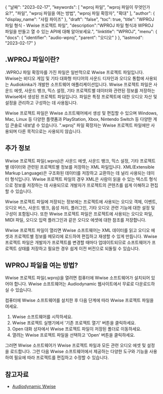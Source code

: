 {
"날짜": "2023-02-17",
  "keywords": [
"wproj 파일",
"wproj 파일이 무엇인가요?",
"파일",
"wproj 파일을 여는 방법",
"wproj 파일 확장자",
"확대"
],
  "author": {
"display_name": "샤킬 파이즈"
},
"draft": "false",
"toc": true,
"title": "WPROJ 파일 형식 - Wwise 프로젝트 파일",
  "description":"WPROJ 파일 형식과 WPROJ 파일을 만들고 열 수 있는 API에 대해 알아보세요.",
"linktitle": "WPROJ",
  "menu": {
    "docs": {
      "identifier": "audio-wproj",
"parent": "오디오"
}
},
"lastmod": "2023-02-17"
}

## .WPROJ 파일이란?

.WPROJ 파일 확장자를 가진 파일은 일반적으로 Wwise 프로젝트 파일입니다. Wwise는 비디오 게임 및 기타 대화형 미디어의 사운드 디자인과 오디오 통합에 사용되는 Audiokinka가 개발한 소프트웨어 애플리케이션입니다. Wwise 프로젝트 파일은 사운드 에셋, 사운드 뱅크, 믹스 설정, 기타 프로젝트별 데이터와 관련된 정보를 저장하는 Wwise에서 생성된 프로젝트 파일입니다. 파일은 특정 프로젝트에 대한 오디오 자산 및 설정을 관리하고 구성하는 데 사용됩니다.

Wwise 프로젝트 파일은 Wwise 소프트웨어에서 생성 및 편집할 수 있으며 Windows, Mac, Linux 등 다양한 플랫폼과 PlayStation, Xbox, Nintendo Switch 등 다양한 게임 콘솔로 내보낼 수 있습니다. ".wproj" 파일 확장자는 Wwise 프로젝트 파일에만 사용되며 다른 목적으로는 사용되지 않습니다.

## 추가 정보

Wwise 프로젝트 파일(.wproj)은 사운드 에셋, 사운드 뱅크, 믹스 설정, 기타 프로젝트별 데이터와 관련된 프로젝트별 정보를 저장하는 XML 파일입니다. XML(Extensible Markup Language)은 구조화된 데이터를 저장하고 교환하는 데 널리 사용되는 데이터 형식입니다. Wwise 프로젝트 파일의 경우 XML은 사람이 읽을 수 있는 텍스트 형식으로 정보를 저장하는 데 사용되므로 개발자가 프로젝트의 콘텐츠를 쉽게 이해하고 편집할 수 있습니다.

Wwise 프로젝트 파일에 저장되는 정보에는 프로젝트에 사용되는 오디오 객체, 이벤트, 오디오 버스, 사운드 뱅크, 음성 처리, 플러그인, 기타 오디오 관련 기능에 대한 설정 및 구성이 포함됩니다. 또한 Wwise 프로젝트 파일은 프로젝트에 사용되는 오디오 파일, MIDI 파일, 오디오 입력 플러그인과 같은 오디오 에셋에 대한 참조를 저장합니다.

Wwise 프로젝트 파일이 열리면 Wwise 소프트웨어는 XML 데이터를 읽고 오디오 에셋과 프로젝트별 정보를 메모리에 로드하여 편집하고 재생할 수 있게 만듭니다. Wwise 프로젝트 파일은 개발자가 프로젝트를 변경할 때마다 업데이트되므로 소프트웨어가 프로젝트 상태를 저장하고 필요한 경우 쉽게 이전 버전으로 되돌릴 수 있습니다.

## WPROJ 파일을 여는 방법?

Wwise 프로젝트 파일(.wproj)을 열려면 컴퓨터에 Wwise 소프트웨어가 설치되어 있어야 합니다. Wwise 소프트웨어는 Audiodynamic 웹사이트에서 무료로 다운로드하실 수 있습니다.

컴퓨터에 Wwise 소프트웨어를 설치한 후 다음 단계에 따라 Wwise 프로젝트 파일을 여세요.

1. Wwise 소프트웨어를 시작하세요.
2. Wwise 프로젝트 실행기에서 '기존 프로젝트 열기' 버튼을 클릭하세요.
3. Open 대화 상자에서 Wwise 프로젝트 파일이 저장된 폴더로 이동하세요.
4. 열려는 Wwise 프로젝트 파일을 선택하고 'Open' 버튼을 클릭하세요.

그러면 Wwise 소프트웨어가 Wwise 프로젝트 파일과 모든 관련 오디오 에셋 및 설정을 로드합니다. 그런 다음 Wwise 소프트웨어에서 제공하는 다양한 도구와 기능을 사용하여 필요에 따라 프로젝트를 편집하고 수정할 수 있습니다.

## 참고자료
* [Audiodynamic Wwise](https://en.wikipedia.org/wiki/Audiodynamic_Wwise)

